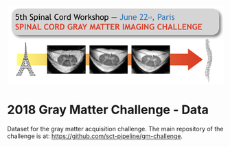 ![](https://github.com/neuropoly/gm_challenge/blob/master/doc/logo_challenge.png)

# 2018 Gray Matter Challenge - Data

Dataset for the gray matter acquisition challenge. The main repository of the challenge is at: https://github.com/sct-pipeline/gm-challenge. 
